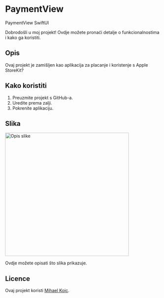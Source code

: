 # PaymentView
PaymentView SwiftUI

Dobrodošli u moj projekt! Ovdje možete pronaći detalje o funkcionalnostima i kako ga koristiti.

## Opis

Ovaj projekt je zamišljen kao aplikacija za placanje i koristenje s Apple StoreKit?

## Kako koristiti

1. Preuzmite projekt s GitHub-a.
2. Uredite prema zalji. 
3. Pokrenite aplikaciju.

## Slika

<img src="[putanja_do_slike.png](https://github.com/user-attachments/assets/4837ab6c-ee96-4bf7-9d6b-7612d358ea19)" alt="Opis slike" width="400"/>

Ovdje možete opisati što slika prikazuje.

## Licence

Ovaj projekt koristi [Mihael Koic](LICENSE).
